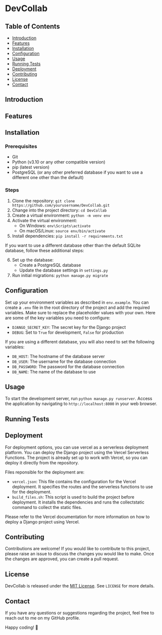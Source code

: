 # DevCollab

## Table of Contents

- [Introduction](#introduction)
- [Features](#features)
- [Installation](#installation)
- [Configuration](#configuration)
- [Usage](#usage)
- [Running Tests](#running-tests)
- [Deployment](#deployment)
- [Contributing](#contributing)
- [License](#license)
- [Contact](#contact)

## Introduction

## Features

## Installation

### Prerequisites

- Git
- Python (v3.10 or any other compatible version)
- pip (latest version)
- PostgreSQL (or any other preferred database if you want to use a different one other than the default)

### Steps

1. Clone the repository: `git clone https://github.com/yourusername/DevCollab.git`
2. Change into the project directory: `cd DevCollab`
3. Create a virtual environment: `python -m venv env`
4. Activate the virtual environment:
   - On Windows: `env\Scripts\activate`
   - On macOS/Linux: `source env/bin/activate`
5. Install dependencies: `pip install -r requirements.txt`

If you want to use a different database other than the default SQLite database, follow these additional steps:

6. Set up the database:
   - Create a PostgreSQL database
   - Update the database settings in `settings.py`
7. Run initial migrations: `python manage.py migrate`

## Configuration

Set up your environment variables as described in `env.example`. You can create a `.env` file in the root directory of the project and add the required variables. Make sure to replace the placeholder values with your own. Here are some of the key variables you need to configure:

- `DJANGO_SECRET_KEY`: The secret key for the Django project
- `DEBUG`: Set to `True` for development, `False` for production

If you are using a different database, you will also need to set the following variables:

- `DB_HOST`: The hostname of the database server
- `DB_USER`: The username for the database connection
- `DB_PASSWORD`: The password for the database connection
- `DB_NAME`: The name of the database to use

## Usage

To start the development server, run `python manage.py runserver`. Access the application by navigating to `http://localhost:8000` in your web browser.

## Running Tests

## Deployment

For deployment options, you can use vercel as a serverless deployment platform. You can deploy the Django project using the Vercel Serverless Functions. The project is already set up to work with Vercel, so you can deploy it directly from the repository.

Files reponsible for the deployment are:

- `vercel.json`: This file contains the configuration for the Vercel deployment. It specifies the routes and the serverless functions to use for the deployment.
- `build_files.sh`: This script is used to build the project before deployment. It installs the dependencies and runs the collectstatic command to collect the static files.

Please refer to the Vercel documentation for more information on how to deploy a Django project using Vercel.

## Contributing

Contributions are welcome! If you would like to contribute to this project, please raise an issue to discuss the changes you would like to make. Once the changes are approved, you can create a pull request.

## License

DevCollab is released under the [MIT License](LICENSE). See `LICENSE` for more details.

## Contact

If you have any questions or suggestions regarding the project, feel free to reach out to me on my GitHub profile.

Happy coding! 🚀
